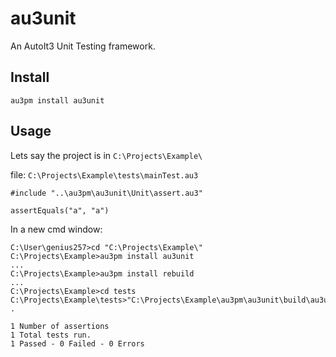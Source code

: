 # au3unit
An AutoIt3 Unit Testing framework.

## Install

`au3pm install au3unit`

## Usage

Lets say the project is in `C:\Projects\Example\`

file: `C:\Projects\Example\tests\mainTest.au3`

```AutoIt
#include "..\au3pm\au3unit\Unit\assert.au3"

assertEquals("a", "a")
```

In a new cmd window:

```
C:\User\genius257>cd "C:\Projects\Example\"
C:\Projects\Example>au3pm install au3unit
...
C:\Projects\Example>au3pm install rebuild
...
C:\Projects\Example>cd tests
C:\Projects\Example\tests>"C:\Projects\Example\au3pm\au3unit\build\au3unit.exe"
.

1 Number of assertions
1 Total tests run.
1 Passed - 0 Failed - 0 Errors

```
